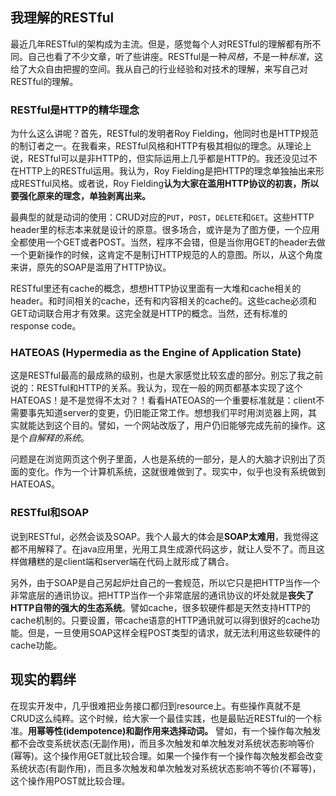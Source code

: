 ## 我理解的RESTful
最近几年RESTful的架构成为主流。但是，感觉每个人对RESTful的理解都有所不同。自己也看了不少文章，听了些讲座。RESTful是一种*风格*，不是一种*标准*，这给了大众自由把握的空间。我从自己的行业经验和对技术的理解，来写自己对RESTful的理解。

### RESTful是HTTP的精华理念
为什么这么讲呢？首先，RESTful的发明者Roy Fielding，他同时也是HTTP规范的制订者之一。在我看来，RESTful风格和HTTP有极其相似的理念。从理论上说，RESTful可以是非HTTP的，但实际运用上几乎都是HTTP的。我还没见过不在HTTP上的RESTful运用。我认为，Roy Fielding是把HTTP的理念单独抽出来形成RESTful风格。或者说，Roy Fielding**认为大家在滥用HTTP协议的初衷，所以要强化原来的理念，单独剥离出来。**


最典型的就是动词的使用：CRUD对应的`PUT`，`POST`，`DELETE`和`GET`。这些HTTP header里的标志本来就是设计的原意。很多场合，或许是为了图方便，一个应用全都使用一个GET或者POST。当然，程序不会错，但是当你用GET的header去做一个更新操作的时候，这肯定不是制订HTTP规范的人的意图。所以，从这个角度来讲，原先的SOAP是滥用了HTTP协议。


RESTful里还有cache的概念，想想HTTP协议里面有一大堆和cache相关的header。和时间相关的cache，还有和内容相关的cache的。这些cache必须和GET动词联合用才有效果。这完全就是HTTP的概念。当然，还有标准的response code。

### HATEOAS (Hypermedia as the Engine of Application State)
这是RESTful最高的最成熟的级别，也是大家感觉比较玄虚的部分。别忘了我之前说的：RESTful和HTTP的关系。我认为，现在一般的网页都基本实现了这个HATEOAS！是不是觉得不太对？！看看HATEOAS的一个重要标准就是：client不需要事先知道server的变更，仍旧能正常工作。想想我们平时用浏览器上网，其实就能达到这个目的。譬如，一个网站改版了，用户仍旧能够完成先前的操作。这是个*自解释的系统*。

问题是在浏览网页这个例子里面，人也是系统的一部分，是人的大脑才识别出了页面的变化。作为一个计算机系统，这就很难做到了。现实中，似乎也没有系统做到HATEOAS。

### RESTful和SOAP
说到RESTful，必然会谈及SOAP。我个人最大的体会是**SOAP太难用**，我觉得这都不用解释了。在java应用里，光用工具生成源代码这步，就让人受不了。而且这样做糟糕的是client端和server端在代码上就形成了耦合。

另外，由于SOAP是自己另起炉灶自己的一套规范，所以它只是把HTTP当作一个非常底层的通讯协议。把HTTP当作一个非常底层的通讯协议的坏处就是**丧失了HTTP自带的强大的生态系统**。譬如cache，很多软硬件都是天然支持HTTP的cache机制的。只要设置，带cache语意的HTTP通讯就可以得到很好的cache功能。但是，一旦使用SOAP这样全程POST类型的请求，就无法利用这些软硬件的cache功能。

## 现实的羁绊
在现实开发中，几乎很难把业务接口都归到resource上。有些操作真就不是CRUD这么纯粹。这个时候，给大家一个最佳实践，也是最贴近RESTful的一个标准。**用幂等性(idempotence)和副作用来选择动词。** 譬如，有一个操作每次触发都不会改变系统状态(无副作用)，而且多次触发和单次触发对系统状态影响等价(幂等)。这个操作用GET就比较合理。如果一个操作有一个操作每次触发都会改变系统状态(有副作用)，而且多次触发和单次触发对系统状态影响不等价(不幂等)，这个操作用POST就比较合理。

